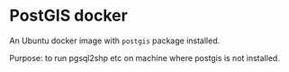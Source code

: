PostGIS docker
==============

An Ubuntu docker image with `postgis` package installed.

Purpose: to run pgsql2shp etc on machine where postgis is not installed.


